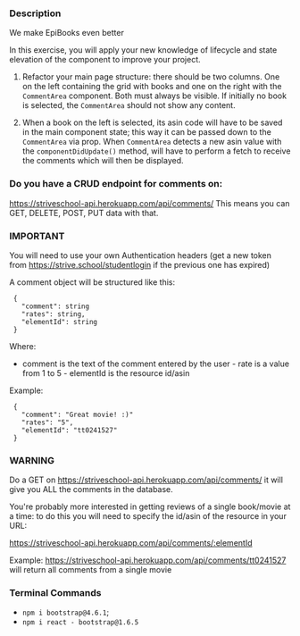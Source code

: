 ### Description 
We make EpiBooks even better

In this exercise, you will apply your new knowledge of lifecycle and state elevation
of the component to improve your project.

1. Refactor your main page structure: there should be two columns.
   One on the left containing the grid with books
   and one on the right with the `CommentArea` component.
   Both must always be visible.
   If initially no book is selected, the `CommentArea` should not show any content.

2. When a book on the left is selected,
   its asin code will have to be saved in the main component state;
   this way it can be passed down to the `CommentArea` via prop.
   When `CommentArea` detects a new asin value with the `componentDidUpdate()` method,
   will have to perform a fetch to receive the comments which will then be displayed.

### Do you have a CRUD endpoint for comments on:

https://striveschool-api.herokuapp.com/api/comments/
This means you can GET, DELETE, POST, PUT data with that.
     
### IMPORTANT
You will need to use your own Authentication headers
(get a new token from https://strive.school/studentlogin if the previous one has expired)

A comment object will be structured like this:

     {
       "comment": string
       "rates": string,
       "elementId": string
     }

Where:
  - comment is the text of the comment entered by the user
         - rate is a value from 1 to 5
         - elementId is the resource id/asin

Example:

     {
       "comment": "Great movie! :)"
       "rates": "5",
       "elementId": "tt0241527"
     }

### WARNING
Do a GET on
https://striveschool-api.herokuapp.com/api/comments/
it will give you ALL the comments in the database.

You're probably more interested in getting reviews of a single book/movie at a time:
to do this you will need to specify the id/asin of the resource in your URL:

https://striveschool-api.herokuapp.com/api/comments/:elementId

Example:
https://striveschool-api.herokuapp.com/api/comments/tt0241527
will return all comments from a single movie

### Terminal Commands
- `npm i bootstrap@4.6.1`;
- `npm i react - bootstrap@1.6.5`
